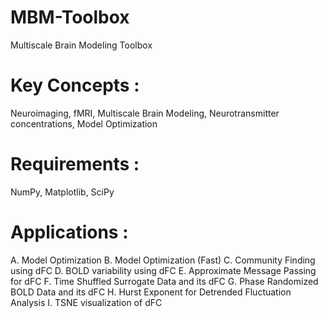 # MBM-Toolbox
Multiscale Brain Modeling Toolbox

# Key Concepts : 
Neuroimaging, fMRI, Multiscale Brain Modeling, Neurotransmitter concentrations, Model Optimization

# Requirements : 
NumPy, Matplotlib, SciPy

# Applications :
A. Model Optimization
B. Model Optimization (Fast)
C. Community Finding using dFC
D. BOLD variability using dFC
E. Approximate Message Passing for dFC
F. Time Shuffled Surrogate Data and its dFC
G. Phase Randomized BOLD Data and its dFC
H. Hurst Exponent for Detrended Fluctuation Analysis
I. TSNE visualization of dFC
